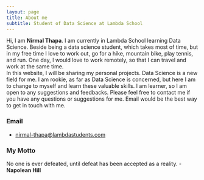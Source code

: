 ```yaml
---
layout: page
title: About me
subtitle: Student of Data Science at Lambda School
---
```


Hi, I am **Nirmal Thapa**. I am currently in Lambda School learning Data Science. Beside being a data science student, which takes most of time, but in my free time I love to work out, go for a hike, mountain bike, play tennis, and  run. One day, I would love to work remotely, so that I can travel and work at the same time.   
In this website, I will be sharing my personal projects. Data Science is a new field for me. I am rookie, as far as Data Science is concerned, but here I am to change to myself and learn these valuable skills. I am learner, so I am open to any suggestions and feedbacks. Please feel free to contact me if you have any questions or suggestions for me. Email would be the best way to get in touch with me.

### Email
- nirmal-thapa@lambdastudents.com  

### My Motto

No one is ever defeated, until defeat has been accepted as a reality.
                                                             -**Napolean Hill**

